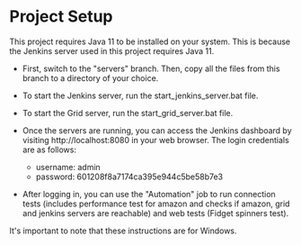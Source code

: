 # **Project Setup**
This project requires Java 11 to be installed on your system. This is because the Jenkins server used in this project requires Java 11.

- First, switch to the "servers" branch. Then, copy all the files from this branch to a directory of your choice.

- To start the Jenkins server, run the start_jenkins_server.bat file.

- To start the Grid server, run the start_grid_server.bat file.

- Once the servers are running, you can access the Jenkins dashboard by visiting http://localhost:8080 in your web browser. The login credentials are as follows:

     - username: admin
     -  password: 601208f8a7174ca395e944c5be58b7e3
- After logging in, you can use the "Automation" job to run connection tests (includes performance test for amazon and checks if amazon, grid and jenkins servers are reachable) and web tests (Fidget spinners test).

It's important to note that these instructions are for Windows.
